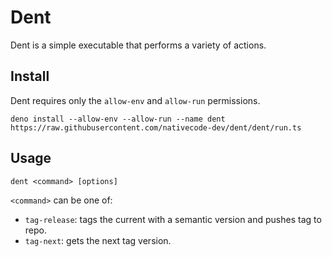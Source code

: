 # Dent

Dent is a simple executable that performs a variety of actions.

## Install

Dent requires only the `allow-env` and `allow-run` permissions.

```
deno install --allow-env --allow-run --name dent https://raw.githubusercontent.com/nativecode-dev/dent/dent/run.ts
```

## Usage

```
dent <command> [options]
```

`<command>` can be one of:
- `tag-release`: tags the current with a semantic version and pushes tag to repo.
- `tag-next`: gets the next tag version.

